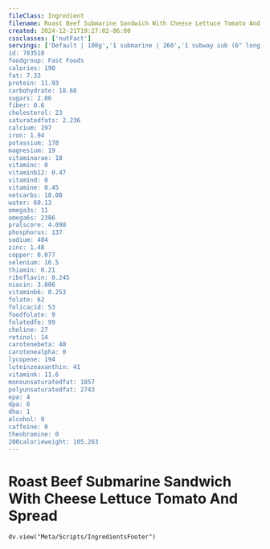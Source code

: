 ```yaml
---
fileClass: Ingredient
filename: Roast Beef Submarine Sandwich With Cheese Lettuce Tomato And Spread
created: 2024-12-21T19:27:02-06:00
cssclasses: ['nutFact']
servings: ['Default | 100g','1 submarine | 260','1 subway sub (6" long) | 260','1 subway sub (footlong) | 520','1 jerry's sub (8" long) | 380']
id: 783518
foodgroup: Fast Foods
calories: 190
fat: 7.33
protein: 11.93
carbohydrate: 18.68
sugars: 2.86
fiber: 0.6
cholesterol: 23
saturatedfats: 2.236
calcium: 197
iron: 1.94
potassium: 178
magnesium: 19
vitaminarae: 18
vitaminc: 0
vitaminb12: 0.47
vitamind: 0
vitamine: 0.45
netcarbs: 18.08
water: 60.13
omega3s: 11
omega6s: 2386
pralscore: 4.098
phosphorus: 137
sodium: 404
zinc: 1.48
copper: 0.077
selenium: 16.5
thiamin: 0.21
riboflavin: 0.245
niacin: 3.806
vitaminb6: 0.253
folate: 62
folicacid: 53
foodfolate: 9
folatedfe: 99
choline: 27
retinol: 14
carotenebeta: 40
carotenealpha: 0
lycopene: 194
luteinzeaxanthin: 41
vitamink: 11.6
monounsaturatedfat: 1857
polyunsaturatedfat: 2743
epa: 4
dpa: 6
dha: 1
alcohol: 0
caffeine: 0
theobromine: 0
200calorieweight: 105.263
---
```


# Roast Beef Submarine Sandwich With Cheese Lettuce Tomato And Spread

```dataviewjs
dv.view("Meta/Scripts/IngredientsFooter")
```